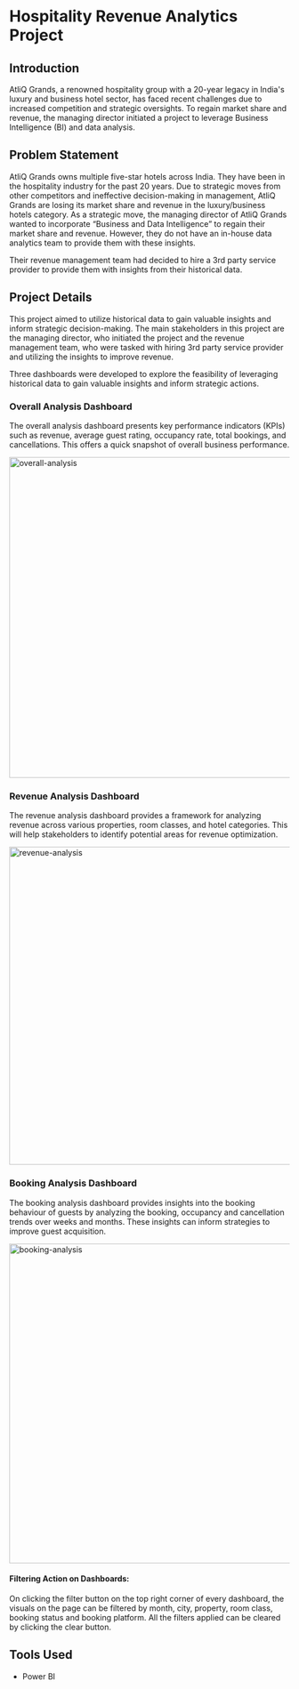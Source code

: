 # Hospitality Revenue Analytics Project

## Introduction
AtliQ Grands, a renowned hospitality group with a 20-year legacy in India's luxury and business hotel sector, has faced recent challenges due to increased competition and strategic oversights. To regain market share and revenue, the managing director initiated a project to leverage Business Intelligence (BI) and data analysis.

## Problem Statement
AtliQ Grands owns multiple five-star hotels across India. They have been in the hospitality industry for the past 20 years. Due to strategic moves from other competitors and ineffective decision-making in management, AtliQ Grands are losing its market share and revenue in the luxury/business hotels category. As a strategic move, the managing director of AtliQ Grands wanted to incorporate “Business and Data Intelligence” to regain their market share and revenue. However, they do not have an in-house data analytics team to provide them with these insights.

Their revenue management team had decided to hire a 3rd party service provider to provide them with insights from their historical data.

## Project Details
This project aimed to utilize historical data to gain valuable insights and inform strategic decision-making. The main stakeholders in this project are the managing director, who initiated the project and the revenue management team, who were tasked with hiring 3rd party service provider and utilizing the insights to improve revenue.

Three dashboards were developed to explore the feasibility of leveraging historical data to gain valuable insights and inform strategic actions.

### Overall Analysis Dashboard
The overall analysis dashboard presents key performance indicators (KPIs) such as revenue, average guest rating, occupancy rate, total bookings, and cancellations. This offers a quick snapshot of overall business performance.

<img width="577" alt="overall-analysis" src="https://github.com/MarzukaaZaki/hospitality-revenue-analytics/assets/87608582/c0ce91dc-b3ae-4927-ac9b-5fcbde41f3a3">

### Revenue Analysis Dashboard
The revenue analysis dashboard provides a framework for analyzing revenue across various properties, room classes, and hotel categories. This will help stakeholders to identify potential areas for revenue optimization.

<img width="572" alt="revenue-analysis" src="https://github.com/MarzukaaZaki/hospitality-revenue-analytics/assets/87608582/b76c7c4e-6108-49be-b996-ce7e294d2dd6">

### Booking Analysis Dashboard
The booking analysis dashboard provides insights into the booking behaviour of guests by analyzing the booking, occupancy and cancellation trends over weeks and months.  These insights can inform strategies to improve guest acquisition.

<img width="575" alt="booking-analysis" src="https://github.com/MarzukaaZaki/hospitality-revenue-analytics/assets/87608582/653dc87a-9a52-4cb8-bbfd-39538abbaa37">

#### Filtering Action on Dashboards:
On clicking the filter button on the top right corner of every dashboard, the visuals on the page can be filtered by month, city, property, room class, booking status and booking platform. All the filters applied can be cleared by clicking the clear button.

## Tools Used
- Power BI
